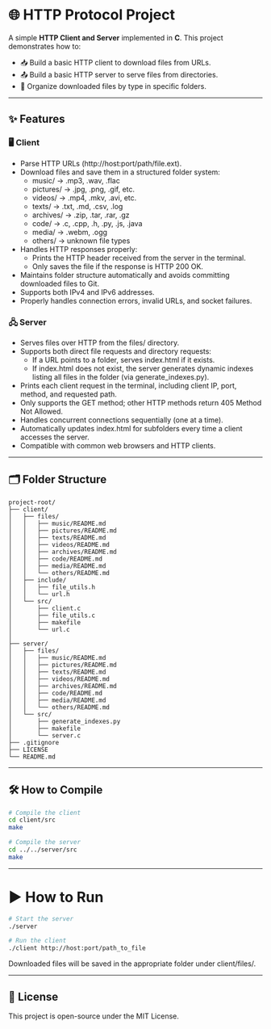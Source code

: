 # 🌐 HTTP Protocol Project

A simple **HTTP Client and Server** implemented in **C**.
This project demonstrates how to:

- 📥 Build a basic HTTP client to download files from URLs.
- 📤 Build a basic HTTP server to serve files from directories.
- 📂 Organize downloaded files by type in specific folders.

---

## ✨ Features

### 🖥️ Client
- Parse HTTP URLs (http://host:port/path/file.ext).
- Download files and save them in a structured folder system:
  - music/ → .mp3, .wav, .flac
  - pictures/ → .jpg, .png, .gif, etc.
  - videos/ → .mp4, .mkv, .avi, etc.
  - texts/ → .txt, .md, .csv, .log
  - archives/ → .zip, .tar, .rar, .gz
  - code/ → .c, .cpp, .h, .py, .js, .java
  - media/ → .webm, .ogg
  - others/ → unknown file types
- Handles HTTP responses properly:
  - Prints the HTTP header received from the server in the terminal.
  - Only saves the file if the response is HTTP 200 OK.
- Maintains folder structure automatically and avoids committing downloaded files to Git.
- Supports both IPv4 and IPv6 addresses.
- Properly handles connection errors, invalid URLs, and socket failures.

### 🖧 Server
- Serves files over HTTP from the files/ directory.
- Supports both direct file requests and directory requests:
  - If a URL points to a folder, serves index.html if it exists.
  - If index.html does not exist, the server generates dynamic indexes listing all files in the folder (via generate_indexes.py).
- Prints each client request in the terminal, including client IP, port, method, and requested path.
- Only supports the GET method; other HTTP methods return 405 Method Not Allowed.
- Handles concurrent connections sequentially (one at a time).
- Automatically updates index.html for subfolders every time a client accesses the server.
- Compatible with common web browsers and HTTP clients.

---

## 🗂️ Folder Structure
```
project-root/
├── client/
│   ├── files/
│   │   ├── music/README.md
│   │   ├── pictures/README.md
│   │   ├── texts/README.md
│   │   ├── videos/README.md
│   │   ├── archives/README.md
│   │   ├── code/README.md
│   │   ├── media/README.md
│   │   └── others/README.md
│   ├── include/
│   │   ├── file_utils.h
│   │   └── url.h
│   └── src/
│       ├── client.c
│       ├── file_utils.c
│       ├── makefile
│       └── url.c
│
├── server/
│   ├── files/
│   │   ├── music/README.md
│   │   ├── pictures/README.md
│   │   ├── texts/README.md
│   │   ├── videos/README.md
│   │   ├── archives/README.md
│   │   ├── code/README.md
│   │   ├── media/README.md
│   │   └── others/README.md
│   └── src/
│       ├── generate_indexes.py
│       ├── makefile
│       └── server.c
├── .gitignore
├── LICENSE
└── README.md
```

---

## 🛠️ How to Compile
```bash
# Compile the client
cd client/src
make

# Compile the server
cd ../../server/src
make
```

---

# ▶️ How to Run
```bash
# Start the server
./server

# Run the client
./client http://host:port/path_to_file
```

Downloaded files will be saved in the appropriate folder under client/files/.

---

## 📝 License
This project is open-source under the MIT License.
